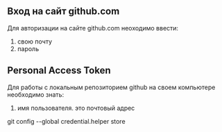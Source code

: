 ## Вход на сайт github.com
Для авторизации на сайте github.com неоходимо ввести:
1. свою почту
1. пароль

## Personal Access Token
Для работы с локальным репозиторием github на своем компьютере необходимо знать:
1. имя пользователя. это почтовый адрес



git config --global credential.helper store